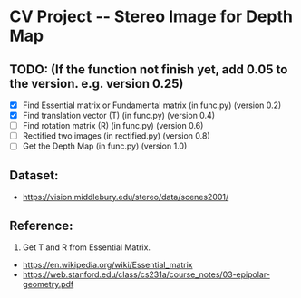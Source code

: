 # CV Project -- Stereo Image for Depth Map
## TODO: (If the function not finish yet, add 0.05 to the version. e.g. version 0.25)
- [X] Find Essential matrix or Fundamental matrix (in func.py) (version 0.2)
- [X] Find translation vector (T) (in func.py) (version 0.4)
- [ ] Find rotation matrix (R) (in func.py) (version 0.6)
- [ ] Rectified two images (in rectified.py) (version 0.8)
- [ ] Get the Depth Map (in func.py) (version 1.0)

## Dataset:
 - https://vision.middlebury.edu/stereo/data/scenes2001/

## Reference:
1. Get T and R from Essential Matrix. 
 - https://en.wikipedia.org/wiki/Essential_matrix
 - https://web.stanford.edu/class/cs231a/course_notes/03-epipolar-geometry.pdf

